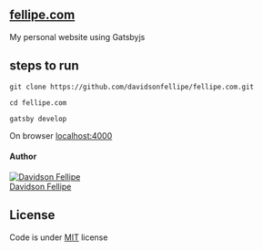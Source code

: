 ## [fellipe.com](https://fellipe.com)

My personal website using Gatsbyjs

## steps to run

    git clone https://github.com/davidsonfellipe/fellipe.com.git

    cd fellipe.com

    gatsby develop

On browser [localhost:4000](http://localhost:4000)

#### Author

[![Davidson Fellipe](http://gravatar.com/avatar/054c583ad5dc09a861874e14dcb43e4c?s=70)](https://github.com/davidsonfellipe)
<br>
[Davidson Fellipe](https://github.com/davidsonfellipe)

## License

Code is under [MIT](http://davidsonfellipe.mit-license.org) license
